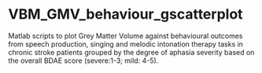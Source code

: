 # VBM_GMV_behaviour_gscatterplot

Matlab scripts to plot Grey Matter Volume against behavioural outcomes from speech production, singing and melodic intonation therapy tasks in chronic stroke patients grouped by the degree of aphasia severity based on the overall BDAE score (severe:1-3; mild: 4-5).

